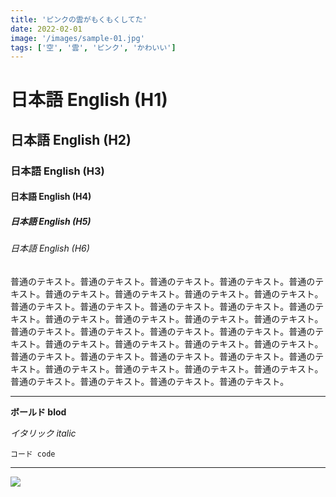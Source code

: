 ```yaml
---
title: 'ピンクの雲がもくもくしてた'
date: 2022-02-01
image: '/images/sample-01.jpg'
tags: ['空', '雲', 'ピンク', 'かわいい']
---
```


# 日本語 English (H1)

## 日本語 English (H2)

### 日本語 English (H3)

#### 日本語 English (H4)

##### 日本語 English (H5)

###### 日本語 English (H6)

普通のテキスト。普通のテキスト。普通のテキスト。普通のテキスト。普通のテキスト。普通のテキスト。普通のテキスト。普通のテキスト。普通のテキスト。普通のテキスト。普通のテキスト。普通のテキスト。普通のテキスト。普通のテキスト。普通のテキスト。普通のテキスト。普通のテキスト。普通のテキスト。普通のテキスト。普通のテキスト。普通のテキスト。普通のテキスト。普通のテキスト。普通のテキスト。普通のテキスト。普通のテキスト。普通のテキスト。普通のテキスト。普通のテキスト。普通のテキスト。普通のテキスト。普通のテキスト。普通のテキスト。普通のテキスト。普通のテキスト。普通のテキスト。普通のテキスト。普通のテキスト。普通のテキスト。普通のテキスト。

---

**ボールド blod**

*イタリック italic*

`コード code`

---

![](/images/sample-01.jpg)
